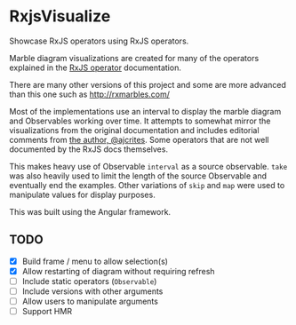 # RxjsVisualize

Showcase RxJS operators using RxJS operators.

Marble diagram visualizations are created for many of the
operators explained in the [RxJS operator](https://rxjs.dev/api/operators)
documentation.

There are many other versions of this project and some are more advanced than
this one such as http://rxmarbles.com/

Most of the implementations use an interval to display the marble diagram and
Observables working over time. It attempts to somewhat mirror the visualizations
from the original documentation and includes editorial comments from
[the author, @ajcrites](https://github.com/ajcrites).  Some operators that are
not well documented by the RxJS docs themselves.

This makes heavy use of Observable `interval` as a source observable. `take` was
also heavily used to limit the length of the source Observable and eventually
end the examples. Other variations of `skip` and `map` were used to manipulate
values for display purposes.

This was built using the Angular framework.

## TODO
* [x] Build frame / menu to allow selection(s)
* [x] Allow restarting of diagram without requiring refresh
* [ ] Include static operators (`Observable`)
* [ ] Include versions with other arguments
* [ ] Allow users to manipulate arguments
* [ ] Support HMR
